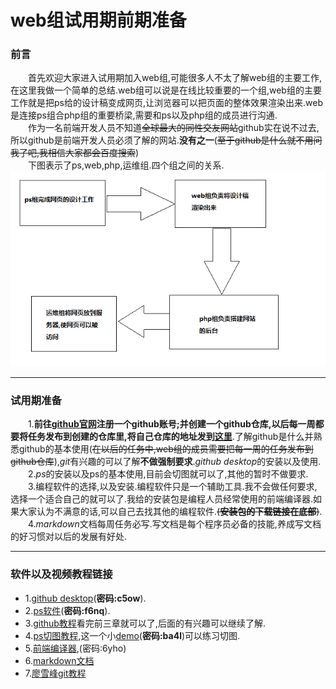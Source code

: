 web组试用期前期准备
=================
### 前言<br>
&emsp;&emsp;首先欢迎大家进入试用期加入web组,可能很多人不太了解web组的主要工作,在这里我做一个简单的总结.web组可以说是在线比较重要的一个组,web组的主要工作就是把ps给的设计稿变成网页,让浏览器可以把页面的整体效果渲染出来.web是连接ps组合php组的重要桥梁,需要和ps以及php组的成员进行沟通.<br>
&emsp;&emsp;作为一名前端开发人员不知道~~全球最大的同性交友网站~~github实在说不过去,所以github是前端开发人员必须了解的网站.**没有之一**(~~至于github是什么就不用问我了吧,我相信大家都会百度搜索~~)<br>
&emsp;&emsp;下图表示了ps,web,php,运维组.四个组之间的关系.
![](images/1.png)<hr>
<!-- <img src="images/1.png"><hr> -->
### 试用期准备<br>
&emsp;&emsp;1.**前往[github官网](https://github.com/)注册一个github账号;并创建一个github仓库,以后每一周都要将任务发布到创建的仓库里,将自己仓库的地址发到[这里](https://github.com/YUOL-CCY/-previous-preparation/issues)**.了解github是什么并熟悉github的基本使用(~~在以后的任务中,web组的成员需要把每一周的任务发布到github仓库~~),*git*有兴趣的可以了解**不做强制要求**.*github desktop*的安装以及使用.<br>
&emsp;&emsp;2.*ps*的安装以及ps的基本使用,目前会切图就可以了,其他的暂时不做要求.<br>
&emsp;&emsp;3.编程软件的选择,以及安装.编程软件只是一个辅助工具.我不会做任何要求,选择一个适合自己的就可以了.我给的安装包是编程人员经常使用的前端编译器.如果大家认为不满意的话,可以自己去找其他的编程软件.~~(**安装包的下载链接在底部**)~~.<br>
&emsp;&emsp;4.*markdown*文档每周任务必写.写文档是每个程序员必备的技能,养成写文档的好习惯对以后的发展有好处.<hr>
### 软件以及视频教程链接
- 1.[github desktop](https://pan.baidu.com/s/1LYhDsqpMQ9vt7uRM1veaWA)(**密码:c5ow**).
- 2.[ps软件](https://pan.baidu.com/s/12B2-A2dFddeXbdDnNW6H4g )(**密码:f6nq**).
- 3.[github教程](https://www.imooc.com/learn/390)看完前三章就可以了,后面的有兴趣可以继续了解.
- 4.[ps切图教程](https://www.imooc.com/learn/506),这一个小[demo](https://pan.baidu.com/s/1KkCqh4F91GM_dP3mDCuQpg)(**密码:ba4l**)可以练习切图.
- 5.[前端编译器](https://pan.baidu.com/s/1YugDxsMdokCrJa6up2mmgA ),(密码:6yho)
- 6.[markdown文档](http://xianbai.me/learn-md/article/about/readme.html)
- 7.[廖雪峰git教程](https://www.liaoxuefeng.com/wiki/0013739516305929606dd18361248578c67b8067c8c017b000)




